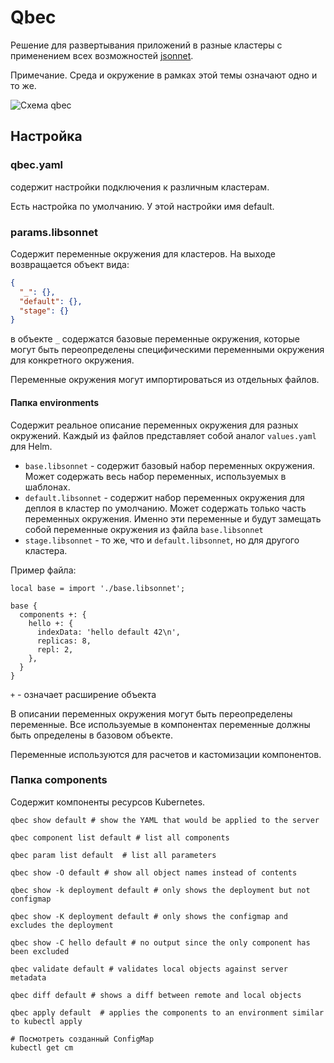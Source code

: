 # Qbec
Решение для развертывания приложений в разные кластеры с применением всех возможностей [jsonnet](https://jsonnet.org/).

Примечание. Среда и окружение в рамках этой темы означают одно и то же. 

![Схема qbec](./diagram.png)

## Настройка
### qbec.yaml 
содержит настройки подключения к различным кластерам.

Есть настройка по умолчанию. У этой настройки имя default.

### params.libsonnet
Содержит переменные окружения для кластеров. На выходе возвращается объект вида:
```json
{
  "_": {},
  "default": {},
  "stage": {}
}
``` 
в объекте `_` содержатся базовые переменные окружения, которые могут быть переопределены специфическими переменными окружения для конкретного окружения.  

Переменные окружения могут импортироваться из отдельных файлов.

#### Папка environments
Содержит реальное описание переменных окружения для разных окружений.
Каждый из файлов представляет собой аналог `values.yaml` для Helm. 

- `base.libsonnet` - содержит базовый набор переменных окружения. Может содержать весь набор переменных, используемых в шаблонах.   
- `default.libsonnet` - содержит набор переменных окружения для деплоя в кластер по умолчанию. Может содержать только часть переменных окружения. Именно эти переменные и будут замещать собой переменные окружения из файла `base.libsonnet`  
- `stage.libsonnet` - то же, что и `default.libsonnet`, но для другого кластера.  

Пример файла:
```jsonnet
local base = import './base.libsonnet';

base {
  components +: {
    hello +: {
      indexData: 'hello default 42\n',
      replicas: 8,
      repl: 2,
    },
  }
}
```

`+` - означает расширение объекта

В описании переменных окружения могут быть переопределены переменные.
Все используемые в компонентах переменные должны быть определены в базовом объекте.


Переменные используются для расчетов и кастомизации компонентов.

### Папка components 
Содержит компоненты ресурсов Kubernetes.

```shell script
qbec show default # show the YAML that would be applied to the server

qbec component list default # list all components

qbec param list default  # list all parameters

qbec show -O default # show all object names instead of contents
```

```shell script
qbec show -k deployment default # only shows the deployment but not configmap

qbec show -K deployment default # only shows the configmap and excludes the deployment

qbec show -C hello default # no output since the only component has been excluded
```

```shell script
qbec validate default # validates local objects against server metadata

qbec diff default # shows a diff between remote and local objects

qbec apply default  # applies the components to an environment similar to kubectl apply

# Посмотреть созданный ConfigMap
kubectl get cm
```
